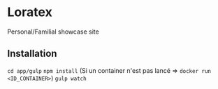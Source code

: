 # Loratex
Personal/Familial showcase site

## Installation
`cd app/gulp`
`npm install`
(Si un container n'est pas lancé => `docker run <ID_CONTAINER>`)
`gulp watch`
